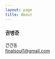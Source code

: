 ```yaml
---
layout: page
title: About
---
```


<div class="message">
  <h3>권병준</h3>

  건건동<br>
  finalsoul1@gmail.com

  <br>
  <i class="fab fa-java fa-3x"></i>
  <i class="fab fa-android fa-3x"></i>
  <i class="fab fa-github fa-3x"></i>

  <i class="fab fa-js-square fa-3x"></i>
  <i class="fab fa-vuejs fa-3x"></i>
  <i class="fab fa-angular fa-3x"></i>
  <i class="fab fa-node-js fa-3x"></i>

  <i class="fab fa-linux fa-3x"></i>
  <i class="fab fa-centos fa-3x"></i>
  <i class="fab fa-ubuntu fa-3x"></i>
  
</div>

